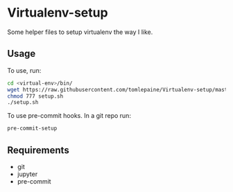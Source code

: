 # Virtualenv-setup
Some helper files to setup virtualenv the way I like.

## Usage
To use, run:
```bash
cd <virtual-env>/bin/
wget https://raw.githubusercontent.com/tomlepaine/Virtualenv-setup/master/setup.sh
chmod 777 setup.sh
./setup.sh
```

To use pre-commit hooks. In a git repo run:
```bash
pre-commit-setup
```

## Requirements
- git
- jupyter
- pre-commit
